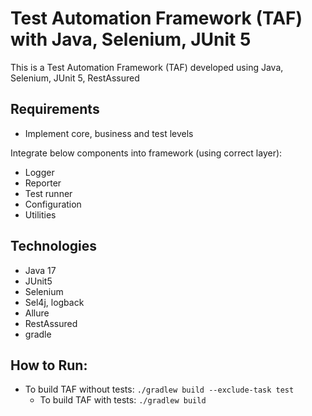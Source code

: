 # Test Automation Framework (TAF) with Java, Selenium, JUnit 5

This is a Test Automation Framework (TAF) developed using Java, Selenium, JUnit 5, RestAssured

## Requirements

- Implement core, business and test levels

Integrate below components into framework (using correct layer):

- Logger
- Reporter
- Test runner
- Configuration
- Utilities

## Technologies
- Java 17
- JUnit5
- Selenium
- Sel4j, logback
- Allure
- RestAssured
- gradle

## How to Run:
- To build TAF without tests:
  ```./gradlew build --exclude-task test```
  - To build TAF with tests:
  ```./gradlew build```